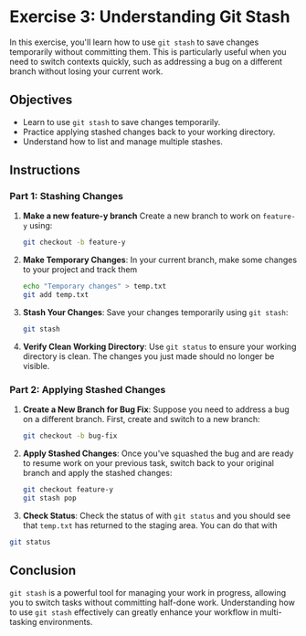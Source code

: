 # Exercise 3: Understanding Git Stash

In this exercise, you'll learn how to use `git stash` to save changes temporarily without committing them. This is particularly useful when you need to switch contexts quickly, such as addressing a bug on a different branch without losing your current work.

## Objectives

- Learn to use `git stash` to save changes temporarily.
- Practice applying stashed changes back to your working directory.
- Understand how to list and manage multiple stashes.

## Instructions

### Part 1: Stashing Changes

1. **Make a new feature-y branch** Create a new branch to work on `feature-y` using:

    ```bash
    git checkout -b feature-y
    ```

1. **Make Temporary Changes**: In your current branch, make some changes to your project and track them

    ```bash
    echo "Temporary changes" > temp.txt
    git add temp.txt
    ```

2. **Stash Your Changes**: Save your changes temporarily using `git stash`:

    ```bash
    git stash
    ```

3. **Verify Clean Working Directory**: Use `git status` to ensure your working directory is clean. The changes you just made should no longer be visible.

### Part 2: Applying Stashed Changes

1. **Create a New Branch for Bug Fix**: Suppose you need to address a bug on a different branch. First, create and switch to a new branch:

    ```bash
    git checkout -b bug-fix
    ```

2. **Apply Stashed Changes**: Once you've squashed the bug and are ready to resume work on your previous task, switch back to your original branch and apply the stashed changes:

    ```bash
    git checkout feature-y
    git stash pop
    ```

3. **Check Status**: Check the status of with `git status` and you should see that `temp.txt` has returned to the staging area. You can do that with

```bash
git status
```

## Conclusion

`git stash` is a powerful tool for managing your work in progress, allowing you to switch tasks without committing half-done work. Understanding how to use `git stash` effectively can greatly enhance your workflow in multi-tasking environments.

